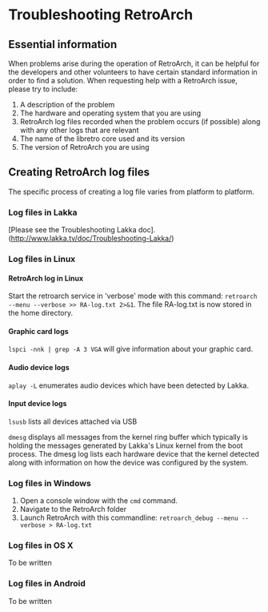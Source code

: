 # Troubleshooting RetroArch

## Essential information

When problems arise during the operation of RetroArch, it can be helpful for the developers and other volunteers to have certain standard information in order to find a solution. When requesting help with a RetroArch issue, please try to include:

1. A description of the problem
2. The hardware and operating system that you are using
3. RetroArch log files recorded when the problem occurs (if possible) along with any other logs that are relevant
4. The name of the libretro core used and its version
5. The version of RetroArch you are using

## Creating RetroArch log files

The specific process of creating a log file varies from platform to platform.

### Log files in Lakka
[Please see the Troubleshooting Lakka doc].(http://www.lakka.tv/doc/Troubleshooting-Lakka/)

### Log files in Linux

#### RetroArch log in Linux
Start the retroarch service in 'verbose' mode with this command: `retroarch --menu --verbose >> RA-log.txt 2>&1`. The file RA-log.txt is now stored in the home directory.

#### Graphic card logs

`lspci -nnk | grep -A 3 VGA` will give information about your graphic card.

#### Audio device logs

`aplay -L` enumerates audio devices which have been detected by Lakka.

#### Input device logs

`lsusb` lists all devices attached via USB

`dmesg` displays all messages from the kernel ring buffer which typically is holding the messages generated by Lakka's Linux kernel from the boot process. The dmesg log lists each hardware device that the kernel detected along with information on how the device was configured by the system.

### Log files in Windows

1. Open a console window with the `cmd` command. 
2. Navigate to the RetroArch folder
3. Launch RetroArch with this commandline: `retroarch_debug --menu --verbose > RA-log.txt`

### Log files in OS X

To be written

### Log files in Android

To be written
